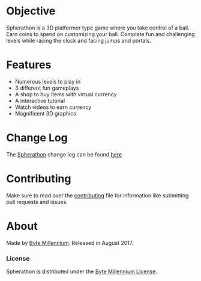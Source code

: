 # Objective
Spherathon is a 3D platformer type game where you take control of a ball. Earn coins to spend on customizing your ball. Complete fun and challenging levels while racing the clock and facing jumps and portals.

# Features
- Numerous levels to play in
- 3 different fun gameplays
- A shop to buy items with virtual currency
- A interactive tutorial
- Watch videos to earn currency
- Magnificent 3D graphics

# Change Log
The [Spherathon](https://play.google.com/store/apps/details?id=com.ByteMillennium.Spherathon&rdid=com.ByteMillennium.Spherathon) change log can be found [here](Changelog.md)
# Contributing
Make sure to read over the [contributing](CONTRIBUTING.md) file for information like submitting pull requests and issues.

# About
Made by [Byte Millennium](https://bytemillennium.tk). Released in August 2017.

### License
Spherathon is distributed under the [Byte Millennium License](https://git.io/v5ocb).
